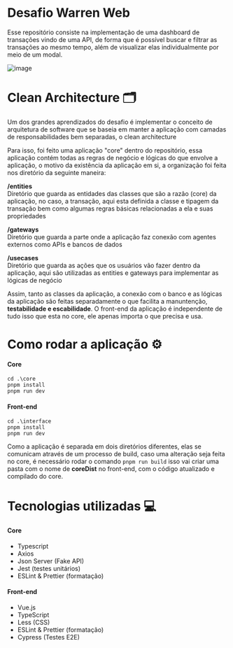 # Desafio Warren Web

Esse repositório consiste na implementação de uma dashboard de transações vindo de uma API, de forma que é possível buscar e filtrar as transações ao mesmo tempo, além de visualizar elas individualmente por meio de um modal.

![image](https://github.com/lucastoll/desafio-warren-web/assets/86172649/2504e34a-e83f-43e0-be44-6ac098398695)

# Clean Architecture 🗂

Um dos grandes aprendizados do desafio é implementar o conceito de arquitetura de software que se baseia em manter a aplicação com camadas de responsabilidades bem separadas, o clean architecture 

Para isso, foi feito uma aplicação "core" dentro do repositório, essa aplicação contém todas as regras de negócio e lógicas do que envolve a aplicação, o motivo da existência da aplicação em si, a organização foi feita nos diretório da seguinte maneira:

**/entities** <br>
Diretório que guarda as entidades das classes que são a razão (core) da aplicação, no caso, a transação, aqui esta definida a classe e tipagem da transação bem como algumas regras básicas relacionadas a ela e suas propriedades

**/gateways** <br>
Diretório que guarda a parte onde a aplicação faz conexão com agentes externos como APIs e bancos de dados

**/usecases** <br>
Diretório que guarda as ações que os usuários vão fazer dentro da aplicação, aqui são utilizadas as entities e gateways para implementar as lógicas de negócio 

Assim, tanto as classes da aplicação, a conexão com o banco e as lógicas da aplicação são feitas separadamente o que facilita a manuntenção, **testabilidade e escabilidade**. O front-end da aplicação é independente de tudo isso que esta no core, ele apenas importa o que precisa e usa.

# Como rodar a aplicação ⚙
#### Core
```
cd .\core
pnpm install
pnpm run dev
```
#### Front-end
```
cd .\interface
pnpm install
pnpm run dev
```
Como a aplicação é separada em dois diretórios diferentes, elas se comunicam através de um processo de build, caso uma alteração seja feita no core, é necessário rodar o comando ```pnpm run build``` isso vai criar uma pasta com o nome de **coreDist** no front-end, com o código atualizado e compilado do core. 

# Tecnologias utilizadas 💻

#### Core
- Typescript
- Axios 
- Json Server (Fake API)
- Jest (testes unitários)
- ESLint & Prettier (formatação)

#### Front-end
- Vue.js
- TypeScript
- Less (CSS)
- ESLint & Prettier (formatação)
- Cypress (Testes E2E)
